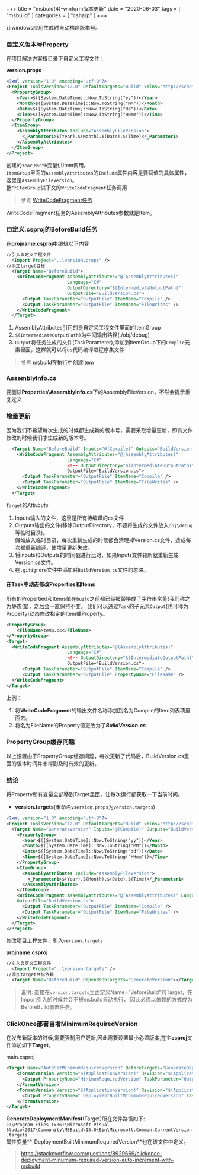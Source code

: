 +++
title = "msbuid(4)-winform版本更新"
date = "2020-06-03"
tags = [ "msbuild" ]
categories = [ "csharp" ]
+++

让windows应用生成时自动构建版本号。
<!--more-->

### 自定义版本号Property
在项目解决方案根目录下自定义工程文件：

**version.props**
```xml
<?xml version="1.0" encoding="utf-8"?>
<Project ToolsVersion="12.0" DefaultTargets="Build" xmlns="http://schemas.microsoft.com/developer/msbuild/2003">
  <PropertyGroup>
    <Year>$([System.DateTime]::Now.ToString("yy"))</Year>
    <Month>$([System.DateTime]::Now.ToString("MM"))</Month>
    <Date>$([System.DateTime]::Now.ToString("dd"))</Date>
    <Time>$([System.DateTime]::Now.ToString("HHmm"))</Time>
  </PropertyGroup>
  <ItemGroup>
	<AssemblyAttributes Include="AssemblyFileVersion">
	  <_Parameter1>$(Year).$(Month).$(Date).$(Time)</_Parameter1>
	</AssemblyAttributes>
  </ItemGroup>
</Project>
```

创建的`Year`,`Month`变量供Item调用。  
`ItemGroup`里面的`AssemblyAttributes`的`Include`属性内容是要赋值的具体属性，这里是`AssemblyFileVersion`。  
整个`ItemGroup`供下文的`WriteCodeFragment`任务调用

> 参考 [WriteCodeFragment任务](https://docs.microsoft.com/zh-cn/visualstudio/msbuild/writecodefragment-task?view=vs-2015)

WriteCodeFragment任务的AssemblyAttributes参数就是Item。

### 自定义.csproj的BeforeBuild任务
在**projname.csproj**中编辑以下内容
```xml
//引入自定义工程文件
  <Import Project="..\version.props" />
//添加target目标
  <Target Name="BeforeBuild">
    <WriteCodeFragment AssemblyAttributes="@(AssemblyAttributes)"
                       Language="C#"
                       OutputDirectory="$(IntermediateOutputPath)"
                       OutputFile="BuildVersion.cs">
      <Output TaskParameter="OutputFile" ItemName="Compile" />
      <Output TaskParameter="OutputFile" ItemName="FileWrites" />
    </WriteCodeFragment>
  </Target>
```

1. AssemblyAttributes引用的是自定义工程文件里面的ItemGroup
2. `$(IntermediateOutputPath)`为中间输出路径(./obj/debug)
3. `Output`将任务生成的文件(TaskParameter),添加到ItemGroup下的`Complie`元素里面，这样就可以将cs代码编译进程序集文件
> 参考 [msbuild在执行中创建Item](https://docs.microsoft.com/zh-cn/visualstudio/msbuild/msbuild-items?view=vs-2015)
### AssemblyInfo.cs
要删除**Properties\AssemblyInfo.cs**下的AssemblyFileVersion，不然会提示重复定义

### 增量更新
因为我们不希望每次生成的时候都生成新的版本号，需要采取增量更新，即有文件修改的时候我们才生成新的版本号。
```xml
  <Target Name="BeforeBuild" Inputs="@(Compile)" Outputs="BuildVersion.cs">
    <WriteCodeFragment AssemblyAttributes="@(AssemblyAttributes)"
                       Language="C#"
                       <!-- OutputDirectory="$(IntermediateOutputPath)" --> //删除此行
                       OutputFile="BuildVersion.cs">
      <Output TaskParameter="OutputFile" ItemName="Compile" />
      <Output TaskParameter="OutputFile" ItemName="FileWrites" />
    </WriteCodeFragment>
  </Target>
```

`Target`的*Attribute*  

1. Inputs输入的文件，这里是所有待编译的cs文件
2. Outputs输出的文件(移除OutputDirectory，不要将生成的文件放入`obj\debug`等临时目录)。  
假如放入临时目录，每次重新生成的时候都会清理掉Version.cs文件，造成每次都重新编译，使增量更新失效。
3. 将Inputs和Outputs的时间戳进行比对，如果Inputs文件较新就重新生成Version.cs文件。
4. 在`.gitignore`文件中添加对`BuildVersion.cs`文件的忽略。

#### 在Task中动态修改Properties和Items
所有的Propertied和Items值在`build`之前都已经被替换成了字符串常量(我们称之为静态值)，之后会一直保持不变。
我们可以通过`Task`的子元素`Output`(也可称为Property)动态修改指定的Item或Property。

```xml
<PropertyGroup>
	<FileName>temp.cs</FileName>
</PropertyGroup>
<Target>
  <WriteCodeFragment AssemblyAttributes="@(AssemblyAttributes)"
                       Language="C#"
                       <!-- OutputDirectory="$(IntermediateOutputPath)" --> //删除此行
                       OutputFile="BuildVersion.cs">
      <Output TaskParameter="OutputFile" ItemName="Compile" />
      <Output TaskParameter="OutputFile" PropertyName="FileName" />
  </WriteCodeFragment>
</Target>
```

上例：

1. 将**WriteCodeFragment**的输出文件名称添加到名为Compile的Item列表项里面去。
2. 将名为FileName的Property值更改为了***BuildVersion.cs***

### PropertyGroup缓存问题
以上设置由于PropertyGroup缓存问题，每次更新了代码后，BuildVersion.cs里面的版本时间并未得到及时有效的更新。
### 结论
将Property所有变量全部移到Target里面，让每次运行都获取一下当前时间。

- **version.targets**(重命名`vsersion.props`为`version.targets`)
```xml
<?xml version="1.0" encoding="utf-8"?>
<Project ToolsVersion="12.0" DefaultTargets="Build" xmlns="http://schemas.microsoft.com/developer/msbuild/2003">
  <Target Name="GenerateVersion" Inputs="@(Compile)" Outputs="BuildVersion.cs">
    <PropertyGroup>
      <Year>$([System.DateTime]::Now.ToString("yy"))</Year>
      <Month>$([System.DateTime]::Now.ToString("MM"))</Month>
      <Date>$([System.DateTime]::Now.ToString("dd"))</Date>
      <Time>$([System.DateTime]::Now.ToString("HHmm"))</Time>
    </PropertyGroup>
    <ItemGroup>
      <AssemblyAttributes Include="AssemblyFileVersion">
        <_Parameter1>$(Year).$(Month).$(Date).$(Time)</_Parameter1>
      </AssemblyAttributes>
    </ItemGroup>
    <WriteCodeFragment AssemblyAttributes="@(AssemblyAttributes)" Language="C#" 
    OutputFile="BuildVersion.cs">
      <Output TaskParameter="OutputFile" ItemName="Compile" />
      <Output TaskParameter="OutputFile" ItemName="FileWrites" />
    </WriteCodeFragment>
  </Target>
</Project>
```
修改项目工程文件，引入`version.targets`

**projname.csproj**
```xml
//引入自定义工程文件
  <Import Project="..\version.targets" />
//添加target目标依赖
  <Target Name="BeforeBuild" DependsOnTargets="GenerateVersion"></Target>
```

> 说明: 直接在`version.targets`里面定义Name="BeforeBuild"的Target，在Import引入的时候并会不被msbuild自动执行，
因此必须以依赖的方式成为BeforeBuild前置任务。
### ClickOnce部署自增MinimumRequiredVersion
在发布新版本的时候,需要强制用户更新,因此需要设置最小必须版本,在主**csproj**文件添加如下**Target**。

main.csproj
```xml
<Target Name="AutoSetMinimumRequiredVersion" BeforeTargets="GenerateDeploymentManifest">
	<FormatVersion Version="$(ApplicationVersion)" Revision="$(ApplicationRevision)">
	  <Output PropertyName="MinimumRequiredVersion" TaskParameter="OutputVersion" />
	</FormatVersion>
	<FormatVersion Version="$(ApplicationVersion)" Revision="$(ApplicationRevision)">
	  <Output PropertyName="_DeploymentBuiltMinimumRequiredVersion" TaskParameter="OutputVersion" />
	</FormatVersion>
</Target>
```
**GenerateDeploymentManifest**(Target)所在文件路径如下:  
`C:\Program Files (x86)\Microsoft Visual Studio\2017\Community\MSBuild\15.0\Bin\Microsoft.Common.CurrentVersion.targets`  
属性变量**_DeploymentBuiltMinimumRequiredVersion**也在该文件中定义。
> https://stackoverflow.com/questions/8929669/clickonce-deployment-minumum-required-version-auto-increment-with-msbuild
